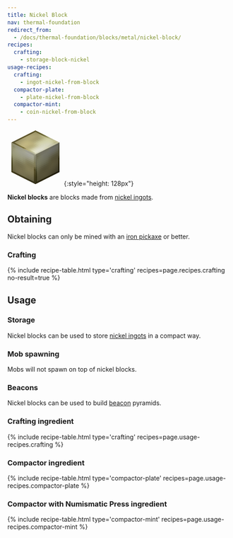 ```yaml
---
title: Nickel Block
nav: thermal-foundation
redirect_from:
  - /docs/thermal-foundation/blocks/metal/nickel-block/
recipes:
  crafting:
    - storage-block-nickel
usage-recipes:
  crafting:
    - ingot-nickel-from-block
  compactor-plate:
    - plate-nickel-from-block
  compactor-mint:
    - coin-nickel-from-block
---
```


![Nickel block](/assets/images/thermal-foundation/storage-block-nickel.png){:style="height: 128px"}


**Nickel blocks** are blocks made from [nickel ingots](/docs/nickel-ingot/).


Obtaining
---------

Nickel blocks can only be mined with an [iron
pickaxe](https://minecraft.gamepedia.com/Pickaxe) or better.

### Crafting
{% include recipe-table.html type='crafting' recipes=page.recipes.crafting no-result=true %}


Usage
-----

### Storage
Nickel blocks can be used to store [nickel ingots](/docs/nickel-ingot/) in a
compact way.

### Mob spawning
Mobs will not spawn on top of nickel blocks.

### Beacons
Nickel blocks can be used to build
[beacon](https://minecraft.gamepedia.com/Beacon) pyramids.

### Crafting ingredient
{% include recipe-table.html type='crafting' recipes=page.usage-recipes.crafting %}

### Compactor ingredient
{% include recipe-table.html type='compactor-plate' recipes=page.usage-recipes.compactor-plate %}

### Compactor with Numismatic Press ingredient
{% include recipe-table.html type='compactor-mint' recipes=page.usage-recipes.compactor-mint %}
